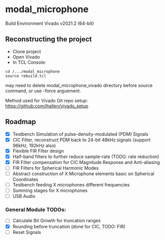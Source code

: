 # modal_microphone
Build Environment
Vivado v2021.2 (64-bit)


## Reconstructing the project
- Clone project
- Open Vivado
- In TCL Console:
``` 
cd /.../modal_microphone
source rebuild.tcl
```
may need to delete modal_microphone_vivado directory before source command, or use -force arguement.

Method used for Vivado Git repo setup:
https://github.com/jhallen/vivado_setup

## Roadmap
- [x] Testbench Simulation of pulse-density-modulated (PDM) Signals
- [x] CIC Filter, reconstruct PDM back to 24-bit 48kHz signals (support 96kHz, 192kHz also)
- [x] Flexible FIR Filter design
- [x] Half-band filters to further reduce sample-rate (TODO: rate reduction)
- [x] FIR Filter compensation for CIC Magnitude Response and Anti-aliasing
- [ ] FIR Filters for Spherical Harmonic Modes
- [ ] Abstract construction of X Microphone elements basic on Spherical Coordinates
- [ ] Testbench feeding X microphones different frequencies
- [ ] Summing stages for X microphones
- [ ] USB Audio

### General Module TODOs:
- [ ] Calculate Bit Growth for truncation ranges
- [x] Rounding before truncation (done for CIC, TODO: FIR)
- [ ] Reset Signals
